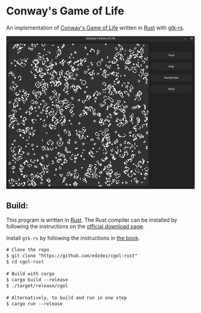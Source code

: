 # Conway's Game of Life

An implementation of [Conway's Game of Life](https://en.wikipedia.org/wiki/Conway%27s_Game_of_Life) written
in [Rust](https://www.rust-lang.org/) with [gtk-rs](https://gtk-rs.org/).

![](./screenshots/demo.gif)

## Build:

This program is written in [Rust](https://www.rust-lang.org/). The Rust compiler can be installed by following the
instructions on the [official download page](https://www.rust-lang.org/tools/install).

Install `gtk-rs` by following the instructions
in [the book](https://gtk-rs.org/gtk4-rs/stable/latest/book/installation.html).

```shell
# Clone the repo
$ git clone "https://github.com/edzdez/cgol-rust"
$ cd cgol-rust

# Build with cargo
$ cargo build --release
$ ./target/release/cgol

# Alternatively, to build and run in one step
$ cargo run --release
```
